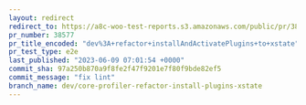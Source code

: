 ```yaml
---
layout: redirect
redirect_to: https://a8c-woo-test-reports.s3.amazonaws.com/public/pr/38577/e2e/index.html
pr_number: 38577
pr_title_encoded: "dev%3A+refactor+installAndActivatePlugins+to+xstate"
pr_test_type: e2e
last_published: "2023-06-09 07:01:54 +0000"
commit_sha: 97a250b870a9f8fe2f47f9201e7f80f9bde82ef5
commit_message: "fix lint"
branch_name: dev/core-profiler-refactor-install-plugins-xstate
---
```

